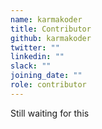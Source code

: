 ```yaml
---
name: karmakoder
title: Contributor
github: karmakoder
twitter: ""
linkedin: ""
slack: ""
joining_date: ""
role: contributor
---
```


Still waiting for this
